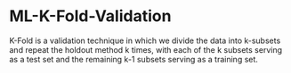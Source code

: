 # ML-K-Fold-Validation

K-Fold is a validation technique in which we divide the data into k-subsets and repeat the holdout method k times, with each of the k subsets serving as a test set and the remaining k-1 subsets serving as a training set.
